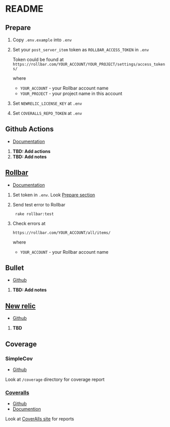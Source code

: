 # README

## Prepare

1. Copy `.env.example` into `.env`
1. Set your `post_server_item` token as `ROLLBAR_ACCESS_TOKEN` in `.env`

    Token could be found at
    `https://rollbar.com/YOUR_ACCOUNT/YOUR_PROJECT/settings/access_tokens/`

    where
    - `YOUR_ACCOUNT` - your Rollbar account name
    - `YOUR_PROJECT` - your project name in this account

1. Set `NEWRELIC_LICENSE_KEY` at `.env`
1. Set `COVERALLS_REPO_TOKEN` at `.env`


## Github Actions

- [Documentation](https://docs.github.com/en/actions)

1. **TBD: Add actions**
1. **TBD: Add notes**

## [Rollbar](https://rollbar.com/)

- [Documentation](https://docs.rollbar.com/docs)

1. Set token in `.env`. Look [Prepare section](#prepare)
1. Send test error to Rollbar

        rake rollbar:test

1. Check errors at

   `https://rollbar.com/YOUR_ACCOUNT/all/items/`

   where
    - `YOUR_ACCOUNT` - your Rollbar account name

## Bullet

- [Github](https://github.com/flyerhzm/bullet)

1. **TBD: Add notes**

## [New relic](https://newrelic.com/)

- [Github](https://github.com/newrelic/newrelic-ruby-agent)

1. **TBD**

## Coverage

### SimpleCov

- [Github](https://github.com/simplecov-ruby/simplecov)

Look at `/coverage` directory for coverage report

### [Coveralls](https://coveralls.io)

- [Github](https://github.com/lemurheavy/coveralls-ruby)
- [Documention](https://docs.coveralls.io/ruby-and-rails)

Look at [CoverAlls site](https://coveralls.io/repos) for reports
